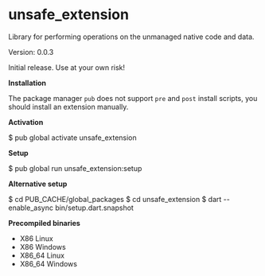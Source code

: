 unsafe_extension
=====

Library for performing operations on the unmanaged native code and data.

Version: 0.0.3

Initial release. Use at your own risk!

**Installation**

The package manager `pub` does not support `pre` and `post` install scripts, you should install an extension manually.

**Activation**

$ pub global activate unsafe_extension 

**Setup**

$ pub global run unsafe_extension:setup

**Alternative setup**

$ cd PUB_CACHE/global_packages
$ cd unsafe_extension
$ dart --enable_async bin/setup.dart.snapshot

**Precompiled binaries**  

- X86 Linux
- X86 Windows
- X86_64 Linux
- X86_64 Windows
